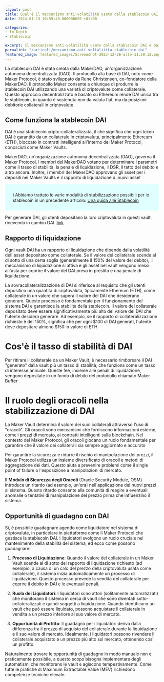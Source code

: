 ```yaml
---
layout: post
title: Qual'è il meccanismo anti-volatilità usato dalla stablecoin DAI
date: 2024-01-13 10:59:49.000000000 +01:00

categories:
- In-Depth
- Stablecoin

excerpt: Il meccanismo anti-volatilità usato dalla stablecoin DAI è basato sul principio di generazione del token a fronte di un deposito di altri asset volatili dentro uno smart contract. Il deposito deve essere sovra-collateralizzato per garantire la stabilità ed i liquidatori sono i soggetti con appetito di rischio tale da acquisire gli asset volatili posti a garanzia della stablecoin.
permalink: "/articoli/meccanismo-anti-voltalitita-stablecoin-dai"
featured_image: featured_images/Screenshot-2023-12-26-alle-11.59.12.png
---
```


La stablecoin DAI è stata creata dalla MakerDAO, un'organizzazione autonoma decentralizzata (DAO). Il protocollo alla base di DAI, noto come Maker Protocol, è stato sviluppato da Rune Christensen, co-fondatore della MakerDAO. Il protocollo Maker consente a chiunque di produrre la stablecoin DAI utilizzando una varietà di criptovalute come collaterale. Questo approccio decentralizzato e basato su Ethereum rende DAI unica tra le stablecoin, in quanto è sostenuta non da valuta fiat, ma da posizioni debitorie collaterali in criptovalute.

## Come funziona la stablecoin DAI

DAI è una stablecoin cripto-collateralizzata, il che significa che ogni token DAI è garantito da un collaterale in criptovaluta, principalmente Ethereum (ETH), bloccato in contratti intelligenti all'interno del Maker Protocol, conosciuti come Maker Vaults. 

MakerDAO, un'organizzazione autonoma decentralizzata (DAO), governa il Maker Protocol. I membri del MakerDAO votano per determinare i parametri come il tasso di stabilità, la penale di liquidazione, il DSR, il tetto del debito e altro ancora. Inoltre, i membri del MakerDAO approvano gli asset per i depositi nei Maker Vaults e il rapporto di liquidazione di nuovi asset

<style>
.info {
  background-color: lightcyan;
  padding: 25px;
}
</style>
<div class="info">
ℹ️ Abbiamo trattato le varie modalità di stabilizzazione possibili per le stablecoin in un precedente articolo:
<a href="/articoli/guida-stablecoin-cosa-sono-a-cosa-servono-paypal/">Una guida alle Stablecoin</a><br/>
</div>



Per generare DAI, gli utenti depositano la loro criptovaluta in questi vault, ricevendo in cambio DAI​​​​​​. [link](https://moneymade.io/learn/article/maker-protocol-dai)

## Rapporto di liquidazione

Ogni vault DAI ha un rapporto di liquidazione che dipende dalla volatilità dell'asset depositato come collaterale. Se il valore del collaterale scende al di sotto di una certa soglia (generalmente il 150% del valore del debito), il meccanismo di liquidazione si attiva e gli asset nel vault vengono messi all'asta per coprire il valore del DAI preso in prestito e una penale di liquidazione​.

La sovracollateralizzazione di DAI si riferisce al requisito che gli utenti depositino una quantità di criptovaluta, tipicamente Ethereum (ETH), come collaterale in un valore che supera il valore del DAI che desiderano generare. Questo processo è fondamentale per il funzionamento del sistema DAI e garantisce la stabilità della stablecoin. Il valore del collaterale depositato deve essere significativamente più alto del valore del DAI che l'utente desidera generare. Ad esempio, se il rapporto di collateralizzazione richiesto è del 150%, significa che per ogni $100 di DAI generati, l'utente deve depositare almeno $150 in valore di ETH

# Cos'è il tasso di stabilità di DAI

Per ritirare il collaterale da un Maker Vault, è necessario rimborsare il DAI "generato" dalla vault più un tasso di stabilità, che funziona come un tasso di interesse annuale. Queste fee, insieme alle penali di liquidazione, vengono depositate in un fondo di debito del protocollo chiamato Maker Buffer

# Il ruolo degli oracoli nella stabilizzazione di DAI

La Maker Vault determina il valore dei suoi collaterali attraverso l'uso di "oracoli". Gli oracoli sono meccanismi che forniscono informazioni esterne, come i prezzi di mercato, ai contratti intelligenti sulla blockchain. Nel contesto del Maker Protocol, gli oracoli giocano un ruolo fondamentale per garantire che il valore dei collaterali sia sempre aggiornato e accurato

Per garantire la sicurezza e ridurre il rischio di manipolazione dei prezzi, il Maker Protocol utilizza un insieme diversificato di oracoli e metodi di aggregazione dei dati. Questo aiuta a prevenire problemi come il single point of failure o l'esposizione a manipolazioni di mercato.

Il **Modulo di Sicurezza degli Oracoli** (Oracle Security Module, OSM) introduce un ritardo (ad esempio, un'ora) nell'applicazione dei nuovi prezzi al sistema. Questo ritardo consente alla comunità di reagire a eventuali anomalie o tentativi di manipolazione del prezzo prima che influenzino il sistema.

## Opportunità di guadagno con DAI

Sì, è possibile guadagnare agendo come liquidatore nel sistema di criptovalute, in particolare in piattaforme come il Maker Protocol che gestisce la stablecoin DAI. I liquidatori svolgono un ruolo cruciale nel mantenimento della stabilità del sistema, ed ecco come possono guadagnare:

1. **Processo di Liquidazione**: Quando il valore del collaterale in un Maker Vault scende al di sotto del rapporto di liquidazione richiesto (ad esempio, a causa di un calo del prezzo della criptovaluta usata come collaterale), il sistema inizia automaticamente un processo di liquidazione. Questo processo prevede la vendita del collaterale per coprire il debito in DAI e le eventuali penali.

2. **Ruolo dei Liquidatori**: I liquidatori sono attori (solitamente automatizzati) che monitorano il sistema in cerca di vault che sono diventati sotto-collateralizzati e quindi soggetti a liquidazione. Quando identificano un vault che può essere liquidato, possono acquistare il collaterale in vendita a un prezzo inferiore al
suo valore di mercato.

3. **Opportunità di Profitto**: Il guadagno per i liquidatori deriva dalla differenza tra il prezzo di acquisto del collaterale durante la liquidazione e il suo valore di mercato. Idealmente, i liquidatori possono rivendere il collaterale acquistato a un prezzo più alto sul mercato, ottenendo così un profitto.

Naturalmente trovare le opportunità di guadagno in modo manuale non è praticamente possibile, a questo scopo bisogna implementare degli automatismi che monitorano le vault e agiscono tempestivamente. Come tutte le pratiche di Maximum Extractable Value (MEV) richiedono competenze tecniche elevate.